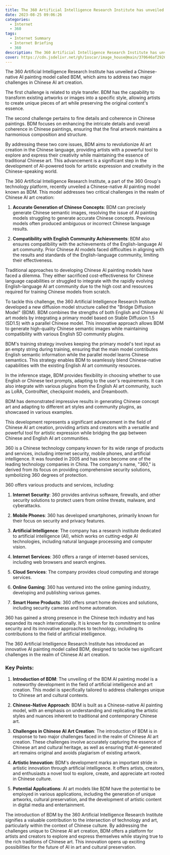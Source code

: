 ```yaml
---
title: The 360 Artificial Intelligence Research Institute has unveiled a Chinese-native AI painting model called BDM which aims to address two major challenges in Chinese AI art creation
date: 2023-08-25 09:06:26
categories:
  - Internet
  - 360
tags:
  - Internet Summary 
  - Internet Briefing
  - 360 
description: The 360 Artificial Intelligence Research Institute has unveiled a Chinese-native AI painting model called BDM, which aims to address two major challenges in Chinese AI art creation
cover: https://cdn.jsdelivr.net/gh/1oscar/image_house@main/370646af29268eab041dd8bb21f5551a.png
---
```




The 360 Artificial Intelligence Research Institute has unveiled a Chinese-native AI painting model called BDM, which aims to address two major challenges in Chinese AI art creation.

The first challenge is related to style transfer. BDM has the capability to transform existing artworks or images into a specific style, allowing artists to create unique pieces of art while preserving the original content's essence.

The second challenge pertains to fine details and coherence in Chinese paintings. BDM focuses on enhancing the intricate details and overall coherence in Chinese paintings, ensuring that the final artwork maintains a harmonious composition and structure.

By addressing these two core issues, BDM aims to revolutionize AI art creation in the Chinese language, providing artists with a powerful tool to explore and express their creativity while maintaining the essence of traditional Chinese art. This advancement is a significant step in the development of AI-powered tools for artistic expression and creativity in the Chinese-speaking world.


The 360 Artificial Intelligence Research Institute, a part of the 360 Group's technology platform, recently unveiled a Chinese-native AI painting model known as BDM. This model addresses two critical challenges in the realm of Chinese AI art creation:

1. **Accurate Generation of Chinese Concepts**: BDM can precisely generate Chinese semantic images, resolving the issue of AI painting models struggling to generate accurate Chinese concepts. Previous models often produced ambiguous or incorrect Chinese language results.

2. **Compatibility with English Community Achievements**: BDM also ensures compatibility with the achievements of the English-language AI art community. Prior Chinese AI models faced difficulties in aligning with the results and standards of the English-language community, limiting their effectiveness.

Traditional approaches to developing Chinese AI painting models have faced a dilemma. They either sacrificed cost-effectiveness for Chinese language capabilities or struggled to integrate with the rapidly evolving English-language AI art community due to the high cost and resources required for training Chinese models from scratch.

To tackle this challenge, the 360 Artificial Intelligence Research Institute developed a new diffusion model structure called the "Bridge Diffusion Model" (BDM). BDM combines the strengths of both English and Chinese AI art models by integrating a primary model based on Stable Diffusion 1.5 (SD1.5) with a parallel Chinese model. This innovative approach allows BDM to generate high-quality Chinese semantic images while maintaining compatibility with various English SD community plugins.

BDM's training strategy involves keeping the primary model's text input as an empty string during training, ensuring that the main model contributes English semantic information while the parallel model learns Chinese semantics. This strategy enables BDM to seamlessly blend Chinese-native capabilities with the existing English AI art community resources.

In the inference stage, BDM provides flexibility in choosing whether to use English or Chinese text prompts, adapting to the user's requirements. It can also integrate with various plugins from the English AI art community, such as LoRA, ControlNet, checkpoint models, and Dreambooth.

BDM has demonstrated impressive results in generating Chinese concept art and adapting to different art styles and community plugins, as showcased in various examples.

This development represents a significant advancement in the field of Chinese AI art creation, providing artists and creators with a versatile and powerful tool for artistic expression while bridging the gap between Chinese and English AI art communities.


360 is a Chinese technology company known for its wide range of products and services, including internet security, mobile phones, and artificial intelligence. It was founded in 2005 and has since become one of the leading technology companies in China. The company's name, "360," is derived from its focus on providing comprehensive security solutions, symbolizing 360 degrees of protection.

360 offers various products and services, including:

1. **Internet Security**: 360 provides antivirus software, firewalls, and other security solutions to protect users from online threats, malware, and cyberattacks.

2. **Mobile Phones**: 360 has developed smartphones, primarily known for their focus on security and privacy features.

3. **Artificial Intelligence**: The company has a research institute dedicated to artificial intelligence (AI), which works on cutting-edge AI technologies, including natural language processing and computer vision.

4. **Internet Services**: 360 offers a range of internet-based services, including web browsers and search engines.

5. **Cloud Services**: The company provides cloud computing and storage services.

6. **Online Gaming**: 360 has ventured into the online gaming industry, developing and publishing various games.

7. **Smart Home Products**: 360 offers smart home devices and solutions, including security cameras and home automation.

360 has gained a strong presence in the Chinese tech industry and has expanded its reach internationally. It is known for its commitment to online security and its innovative approaches to technology, including its contributions to the field of artificial intelligence.



The 360 Artificial Intelligence Research Institute has introduced an innovative AI painting model called BDM, designed to tackle two significant challenges in the realm of Chinese AI art creation.

### Key Points:

1. **Introduction of BDM**: The unveiling of the BDM AI painting model is a noteworthy development in the field of artificial intelligence and art creation. This model is specifically tailored to address challenges unique to Chinese art and cultural contexts.

2. **Chinese-Native Approach**: BDM is built as a Chinese-native AI painting model, with an emphasis on understanding and replicating the artistic styles and nuances inherent to traditional and contemporary Chinese art.

3. **Challenges in Chinese AI Art Creation**: The introduction of BDM is in response to two major challenges faced in the realm of Chinese AI art creation. These challenges involve accurately capturing the essence of Chinese art and cultural heritage, as well as ensuring that AI-generated art remains original and avoids plagiarism of existing artwork.

4. **Artistic Innovation**: BDM's development marks an important stride in artistic innovation through artificial intelligence. It offers artists, creators, and enthusiasts a novel tool to explore, create, and appreciate art rooted in Chinese culture.

5. **Potential Applications**: AI art models like BDM have the potential to be employed in various applications, including the generation of unique artworks, cultural preservation, and the development of artistic content in digital media and entertainment.

The introduction of BDM by the 360 Artificial Intelligence Research Institute signifies a valuable contribution to the intersection of technology and art, particularly within the context of Chinese culture. By addressing the challenges unique to Chinese AI art creation, BDM offers a platform for artists and creators to explore and express themselves while staying true to the rich traditions of Chinese art. This innovation opens up exciting possibilities for the future of AI in art and cultural preservation.